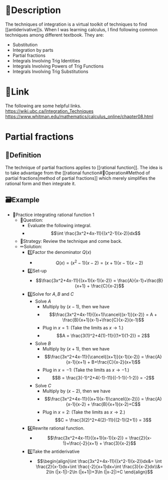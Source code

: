 # 📝Description
The techniques of integration is a virtual toolkit of techniques to find [[antiderivative]]s. When I was learning calculus, I find following common techniques among different textbook. They are:
- Substitution
- Integration by parts
- Partial fractions
- Integrals Involving Trig Identities
- Integrals Involving Powers of Trig Functions
- Integrals Involving Trig Substitutions

# 🔗Link
The following are some helpful links.
https://wiki.ubc.ca/Integration_Techniques
https://www.whitman.edu/mathematics/calculus_online/chapter08.html


# Partial fractions
## 📝Definition
The technique of partial fractions applies to [[rational function]]. The idea is to take advantage from the [[rational function#💫Operation#Method of partial fractions|method of partial fractions]] which merely simplifies the rational form and then integrate it.

## 🗃Example
- 📂Practice integrating rational function 1
	- 💬Question:
		- Evaluate the following integral.
		- $$\int \frac{3x^2+4x-11}{(x^2-1)(x-2)}dx$$
	- 🏹Strategy: Review the technique and come back.
	- ✏Solution:
		- 1️⃣Factor the denominator $Q(x)$
			- $$Q(x) = (x^2-1)(x-2) = (x+1)(x-1)(x-2)$$
		- 2️⃣Set-up
			- $$\frac{3x^2+4x-11}{(x+1)(x-1)(x-2)} = \frac{A}{x-1}+\frac{B}{x+1} + \frac{C}{x-2}$$
		- 3️⃣Solve for $A,B$ and $C$
			- Solve $A$
				- Multiply by  $(x-1)$, then we have
				- $$\frac{3x^2+4x-11}{(x+1)\cancel{(x-1)}(x-2)} = A + \frac{B}{x+1}(x-1)+\frac{C}{x-2}(x-1)$$
				- Plug in $x=1$: (Take the limits as $x\to1$.)
				- $$A = \frac{3(1)^2+4(1)-11}{(1+1)(1-2)} = 2$$
			- Solve $B$
				- Multiply by  $(x+1)$, then we have
				- $$\frac{3x^2+4x-11}{\cancel{(x+1)}(x-1)(x-2)} = \frac{A}{x-1}(x+1) + B+\frac{C}{x-2}(x+1)$$
				- Plug in $x=-1$: (Take the limits as $x\to-1$.)
				- $$B = \frac{3(-1)^2+4(-1)-11}{(-1-1)(-1-2)} = -2$$
			- Solve $C$
				- Multiply by  $(x-2)$, then we have
				- $$\frac{3x^2+4x-11}{(x+1)(x-1)\cancel{(x-2)}} = \frac{A}{x-1}(x-2) + \frac{B}{x+1}(x-2)+C$$
				- Plug in $x=2$: (Take the limits as $x\to2$.)
				- $$C = \frac{3(2)^2+4(2)-11}{(2-1)(2+1)} = 3$$
		- 4️⃣Rewrite rational function.
			- $$\frac{3x^2+4x-11}{(x+1)(x-1)(x-2)} = \frac{2}{x-1}+\frac{-2}{x+1} + \frac{3}{x-2}$$
		- 5️⃣Take the antiderivative
			- $$\begin{align}\int \frac{3x^2+4x-11}{(x^2-1)(x-2)}dx&= \int \frac{2}{x-1}dx+\int \frac{-2}{x+1}dx+\int \frac{3}{x-2}dx\\&= 2\ln (|x-1|)-2\ln (|x+1|)+3\ln (|x-2|)+C
\end{align}$$

